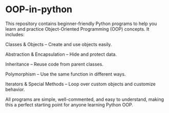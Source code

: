 # OOP-in-python
This repository contains beginner-friendly Python programs to help you learn and practice Object-Oriented Programming (OOP) concepts.
It includes:

Classes & Objects – Create and use objects easily.

Abstraction & Encapsulation – Hide and protect data.

Inheritance – Reuse code from parent classes.

Polymorphism – Use the same function in different ways.

Iterators & Special Methods – Loop over custom objects and customize behavior.

All programs are simple, well-commented, and easy to understand, making this a perfect starting point for anyone learning Python OOP.